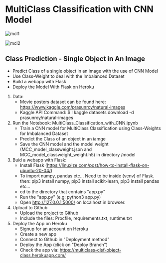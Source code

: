 # MultiClass Classification with CNN Model

![mcl1](https://user-images.githubusercontent.com/13595525/141750682-d76d52ba-c3c4-45af-970e-61dde1ff0780.png)

![mcl2](https://user-images.githubusercontent.com/13595525/141750693-2cb3a3af-5b66-4659-83fc-e3f3aca37756.png)


## Class Prediction - Single Object in An Image
- Predict Class of a single object in an image with the use of CNN Model
- Use Class-Weight to deal with the Imbalanced Dataset
- Build a webapp with Flask
- Deploy the Model With Flask on Heroku

1. Data:
   - Movie posters dataset can be found here: https://www.kaggle.com/prasunroy/natural-images
   - Kaggle API Command:
      $ ! kaggle datasets download -d prasunroy/natural-images
2. Run the Notebook: MultiClass_Classification_with_CNN.ipynb
   - Train a CNN model for MultiClass Classification using Class-Weights for Imbalanced Dataset
   - Predict the Class of an object in an iamge
   - Save the CNN model and the model weight (MCC_model_classweight.json and MCC_model_classweight_weight.h5) in directory /model
3. Buid a webapp with Flask:
   - Install Flask (https://linuxize.com/post/how-to-install-flask-on-ubuntu-20-04/)
   - To import numpy, pandas etc... Need to be inside (venv) of Flask. then:  pip3 install numpy,  pip3 install scikit-learn,  pip3 install pandas etc...
   - cd to the directory that contains "app.py"
   - Run the "app.py" (e.g: python3 app.py)
   - Open http://127.0.0.1:5000/ on localhost in browser.
4. Upload to Github
   - Upload the project to Github
   - Include the files: Procfile, requirements.txt, runtime.txt
5. Deploy the App on Heroku
   - Signup for an account on Heroku
   - Create a new app
   - Connect to Github in "Deployment method"
   - Deploy the App (click on "Deploy Branch")
   - Check the app via: https://multiclass-clsf-object-class.herokuapp.com/

